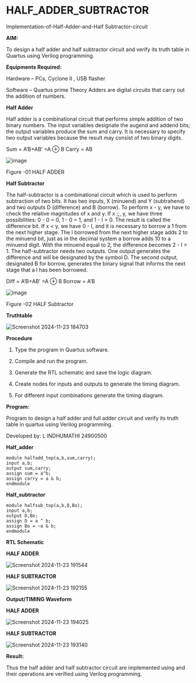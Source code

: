 # HALF_ADDER_SUBTRACTOR

Implementation-of-Half-Adder-and-Half Subtractor-circuit

**AIM:**

To design a half adder and half subtractor circuit and verify its truth table in Quartus using Verilog programming.

**Equipments Required:**

Hardware – PCs, Cyclone II , USB flasher 

Software – Quartus prime Theory Adders are digital circuits that carry out the addition of numbers.

**Half Adder**

Half adder is a combinational circuit that performs simple addition of two binary numbers. The input variables designate the augend and addend bits; the output variables produce the sum and carry. It is necessary to specify two output variables because the result may consist of two binary digits.

Sum = A’B+AB’ =A ⊕ B Carry = AB

![image](https://github.com/naavaneetha/HALF_ADDER_SUBTRACTOR/assets/154305477/bd4a0b2c-cdbc-4184-ab08-81578f121e1f)

Figure -01 HALF ADDER

**Half Subtractor**

The half-subtractor is a combinational circuit which is used to perform subtraction of two bits. It has two inputs, X (minuend) and Y (subtrahend) and two outputs D (difference) and B (borrow). To perform x - y, we have to check the relative magnitudes of x and y. If x ;;, y, we have three possibilities: 0 - 0 = 0, 1 - 0 = 1, and 1 - I = 0. The result is called the difference bit. If x < y, we have 0 - I, and it is necessary to borrow a 1 from the next higher stage. The I borrowed from the next higher stage adds 2 to the minuend bit, just as in the decimal system a borrow adds 10 to a minuend digit. With the minuend equal to 2, the difference becomes 2 - I = 1. The half-subtractor needs two outputs. One output generates the difference and will be designated by the symbol D. The second output, designated B for borrow, generates the binary signal that informs the next stage that a I has been borrowed. 

Diff = A’B+AB’ =A ⊕ B
Borrow = A’B

 ![image](https://github.com/naavaneetha/HALF_ADDER_SUBTRACTOR/assets/154305477/d76b099c-513f-4e7c-843a-e2fd028a531a)

Figure -02 HALF Subtractor

**Truthtable**

![Screenshot 2024-11-23 184703](https://github.com/user-attachments/assets/c1af0531-4a62-4819-bbc5-f7d2ed36d804)



**Procedure**

1.	Type the program in Quartus software.

2.	Compile and run the program.

3.	Generate the RTL schematic and save the logic diagram.

4.	Create nodes for inputs and outputs to generate the timing diagram.

5.	For different input combinations generate the timing diagram.


**Program:**

Program to design a half adder and full adder circuit and verify its truth table in quartus using Verilog programming.

Developed by: L INDHUMATHI 24900500

 **Half_adder**

 ```
 module halfadd_top(a,b,sum,carry);
 input a,b;
 output sum,carry; 
assign sum = a^b;
 assign carry = a & b;
 endmodule
```

 **Half_subtractor**

 ```
 module halfsub_top(a,b,D,Bo);
 input a,b;
 output D,Bo; 
 assign D = a ^ b;
 assign Bo = ~a & b;
 endmodule
```

**RTL Schematic**

**HALF ADDER**

![Screenshot 2024-11-23 191544](https://github.com/user-attachments/assets/50ff829c-7114-4e52-bc04-5c47fae24ecb)


**HALF SUBTRACTOR**

![Screenshot 2024-11-23 192155](https://github.com/user-attachments/assets/5e9c7ffc-9fca-4022-aefb-e667ecca31fc)



**Output/TIMING Waveform**

**HALF ADDER**

![Screenshot 2024-11-23 194025](https://github.com/user-attachments/assets/26c80179-3459-4df8-8da5-260bd94814f8)



**HALF SUBTRACTOR**

![Screenshot 2024-11-23 193140](https://github.com/user-attachments/assets/33a0b7d8-7009-46b0-a537-6a019b7fa53f)



**Result:**

Thus the half adder and half subtractor circuit are implemented using and their operations are verified using Verilog programming.
